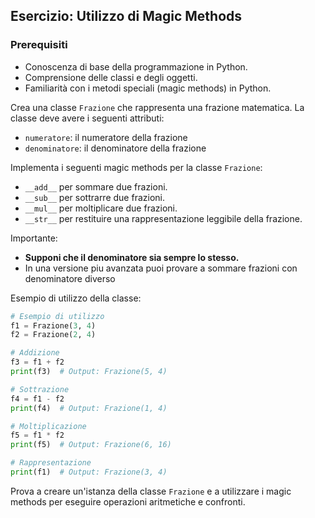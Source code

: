 ## Esercizio: Utilizzo di Magic Methods

### Prerequisiti

- Conoscenza di base della programmazione in Python.
- Comprensione delle classi e degli oggetti.
- Familiarità con i metodi speciali (magic methods) in Python.

Crea una classe `Frazione` che rappresenta una frazione matematica. La classe deve avere i seguenti attributi:

- `numeratore`: il numeratore della frazione
- `denominatore`: il denominatore della frazione

Implementa i seguenti magic methods per la classe `Frazione`:

- `__add__` per sommare due frazioni.
- `__sub__` per sottrarre due frazioni.
- `__mul__` per moltiplicare due frazioni.
- `__str__` per restituire una rappresentazione leggibile della frazione.

Importante:

- **Supponi che il denominatore sia sempre lo stesso.**
- In una versione piu avanzata puoi provare a sommare frazioni con denominatore diverso

Esempio di utilizzo della classe:

```python
# Esempio di utilizzo
f1 = Frazione(3, 4)
f2 = Frazione(2, 4)

# Addizione
f3 = f1 + f2
print(f3)  # Output: Frazione(5, 4)

# Sottrazione
f4 = f1 - f2
print(f4)  # Output: Frazione(1, 4)

# Moltiplicazione
f5 = f1 * f2
print(f5)  # Output: Frazione(6, 16)

# Rappresentazione
print(f1)  # Output: Frazione(3, 4)
```

Prova a creare un'istanza della classe `Frazione` e a utilizzare i magic methods per eseguire operazioni aritmetiche e confronti.
